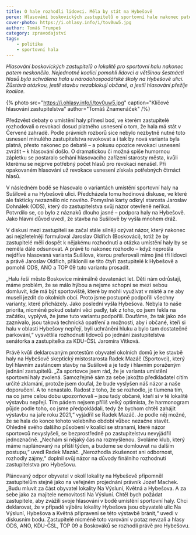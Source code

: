 ```yaml
---
title: O hale rozhodli lidovci. Měla by stát na Hybešově
perex: Hlasování boskovických zastupitelů o sportovní hale nakonec patem neskončilo. Nejednotné koalici pomohli lidovci a většinou 16 hlasů byla schválena hala u školy na Hybešově ulici. Zůstává otázkou, jestli stavbu nezablokují občané, a jestli hlasování přežije koalice.
cover-photo: https://i.ohlasy.info/i/tov0uw5.jpg
author: Tomáš Trumpeš
category: zpravodajství
tags:
    - politika
    - sportovní hala
---
```


*Hlasování boskovických zastupitelů o lokalitě pro sportovní halu nakonec patem neskončilo. Nejednotné koalici pomohli lidovci a většinou šestnácti hlasů byla schválena hala u národohospodářské školy na Hybešově ulici. Zůstává otázkou, jestli stavbu nezablokují občané, a jestli hlasování přežije koalice.*

{% photo src="https://i.ohlasy.info/i/tov0uw5.jpg" caption="Klíčové hlasování zastupitelstva" author="Tomáš Znamenáček" /%}

Předzvěst debaty o umístění haly přinesl bod, ve kterém zastupitelé rozhodovali o revokaci dosud platného usnesení o tom, že hala má stát v Červené zahradě. Podle právních rozborů sice nebylo nezbytně nutné toto usnesení minulého zastupitelstva revokovat a i tak by nová varianta byla platná, přesto nakonec po debatě – a pokusu opozice revokaci usnesení zvrátit – k hlasování došlo. O dramatickou či možná spíše humornou zápletku se postaralo selhání hlasovacího zařízení starosty města, kvůli kterému se nejprve potřebný počet hlasů pro revokaci nenašel. Při opakovaném hlasování už revokace usnesení získala potřebných čtrnáct hlasů.

V následném bodě se hlasovalo o variantách umístění sportovní haly na Sušilově a na Hybešově ulici. Předcházela tomu hodinová diskuse, ve které ale fakticky nezaznělo nic nového. Pomyslné karty odkryl starosta Jaroslav Dohnálek (ODS), který do zastupitelstva svůj názor otevřeně neříkal. Potvrdilo se, co bylo z náznaků dlouho jasné – podpora haly na Hybešově. Jako hlavní důvod uvedl, že stavba na Sušilově by vyšla mnohem dráž.

V diskusi mezi zastupiteli se začal stále silněji ozývat názor, který nakonec asi nejzřetelněji formuloval Jaroslav Oldřich (Boskováci), totiž že by zastupitelé měli dospět k nějakému rozhodnutí a otázka umístění haly by se neměla dále odsunovat. A právě to nakonec rozhodlo – když neprošla nejdříve hlasovaná varianta Sušilova, kterou preferovali mimo jiné tři lidovci a právě Jaroslav Oldřich, přiklonili se tito čtyři zastupitelé k Hybešově a pomohli ODS, ANO a TOP 09 tuto variantu prosadit.

„Halu řeší město Boskovice minimálně devatenáct let. Děti nám odrůstají, máme problém, že se málo hýbou a nejsme schopni se mezi sebou domluvit, kde má být sportoviště, které by mohli využívat v místě a ne aby museli jezdit do okolních obcí. Proto jsme postupně podpořili všechny varianty, které přicházely. Jako poslední vyšla Hybešova. Nebyla to naše priorita, nicméně pokud ostatní věci padly, tak z toho, co jsem řekla na začátku, vyplývá, že jsme tuto variantu podpořili. Doufáme, že tak jako zde zaznívalo, jsou taková technická opatření a možnosti, aby i občané, kteří si halu v oblasti Hybešovy nepřejí, byli uchráněni hluku a bylo tam dostatečné parkování,“ vysvětlila rozhodnutí lidovců po jednání zastupitelstva senátorka a zastupitelka za KDU-ČSL Jaromíra Vítková.

Právě kvůli deklarovaným protestům obyvatel okolních domů je ke stavbě haly na Hybešově skeptický místostarosta Radek Mazáč (Sportovci), který byl hlavním zastáncem stavby na Sušilově a je tedy i hlavním poraženým jednání zastupitelů. „Za sportovce jsem rád, že je varianta umístění sportovní haly zvolená. Samozřejmě sám za sebe jakožto předkladatel cítím určité zklamání, protože jsem doufal, že bude vyslyšen náš názor a naše doporučení. A to nenastalo. Radost z toho, že se rozhodlo, je tlumena tím, na co jsme celou dobu upozorňovali – jsou tady občané, kteří si v té lokalitě výstavbu nepřejí. Tím pádem nejsem příliš velký optimista, že harmonogram půjde podle toho, co jsme předpokládali, tedy že bychom chtěli zahájit výstavbu na jaře roku 2021,“ vyjádřil se Radek Mazáč. Je podle něj možné, že se hala do konce tohoto volebního období vůbec nezačne stavět. Ohledně svého dalšího působení v koalici se stranami, které názor sportovců nevyslyšeli, se bezprostředně po zastupitelstvu nevyjádřil jednoznačně. „Nechám si nějaký čas na rozmyšlenou. Svoláme klub, který máme naplánovaný na příští týden, a budeme se domlouvat na dalším postupu,“ uvedl Radek Mazáč. „Nerozhodla zkušenost ani odbornost, rozhodly zájmy,“ doplnil svůj názor na důvody finálního rozhodnutí zastupitelstva pro Hybešovu.

Plánovaný odpor obyvatel v okolí lokality na Hybešově připomněl zastupitelům stejně jako na veřejném projednání právník Jozef Machek. „Budu mluvit za část obyvatel lokality Na Výsluní, Květná a Hybešova. A za sebe jako za majitele nemovitosti Na Výsluní. Chtěl bych požádat zastupitele, aby zvážili svoje hlasování v bodě umístění sportovní haly. Chci deklarovat, že v případě výběru lokality Hybešova jsou obyvatelé ulic Na Výsluní, Hybešova a Květná připraveni se této výstavbě bránit,“ uvedl v diskusním bodu. Zastupitelé nicméně toto varování v potaz nevzali a hlasy ODS, ANO, KDU-ČSL, TOP 09 a Boskováků se rozhodli právě pro Hybešovu.
